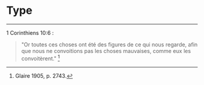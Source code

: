 # Type

***

1 Corinthiens 10:6 :

> "Or toutes ces choses ont été des figures de ce qui nous regarde, afin que nous ne convoitions pas les choses mauvaises, comme eux les convoitèrent." [^1]

[^1]: Glaire 1905, p. 2743.
